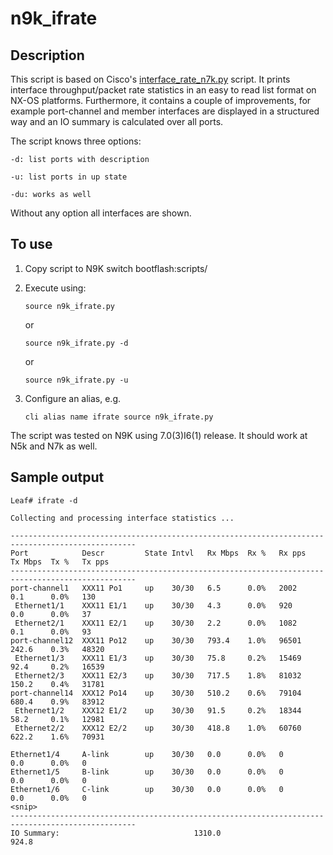 # n9k_ifrate
## Description
This script is based on Cisco's [interface_rate_n7k.py](https://github.com/datacenter/nexus7000/blob/master/interface_rate_n7k.py) script. It prints interface throughput/packet rate statistics in an easy to read list format on NX-OS platforms. Furthermore, it contains a couple of improvements, for example port-channel and member interfaces are displayed in a structured way and an IO summary is calculated over all ports.

The script knows three options:

    -d: list ports with description 
 
    -u: list ports in up state
 
    -du: works as well
 
 Without any option all interfaces are shown.

## To use

 1. Copy script to N9K switch bootflash:scripts/
     
 2. Execute using:
     
        source n9k_ifrate.py
 
       or
   
        source n9k_ifrate.py -d
 
       or
   
        source n9k_ifrate.py -u

  3. Configure an alias, e.g.
  
         cli alias name ifrate source n9k_ifrate.py


 The script was tested on N9K using 7.0(3)I6(1) release.  It should work at N5k and N7k as well.
 
 ## Sample output
 ```
Leaf# ifrate -d

Collecting and processing interface statistics ...

--------------------------------------------------------------------------------------------------
Port            Descr         State Intvl   Rx Mbps  Rx %   Rx pps    Tx Mbps  Tx %   Tx pps
--------------------------------------------------------------------------------------------------
port-channel1   XXX11 Po1     up    30/30   6.5      0.0%   2002      0.1      0.0%   130
  Ethernet1/1    XXX11 E1/1    up    30/30   4.3      0.0%   920       0.0      0.0%   37
  Ethernet2/1    XXX11 E2/1    up    30/30   2.2      0.0%   1082      0.1      0.0%   93
port-channel12  XXX11 Po12    up    30/30   793.4    1.0%   96501     242.6    0.3%   48320
  Ethernet1/3    XXX11 E1/3    up    30/30   75.8     0.2%   15469     92.4     0.2%   16539
  Ethernet2/3    XXX11 E2/3    up    30/30   717.5    1.8%   81032     150.2    0.4%   31781
port-channel14  XXX12 Po14    up    30/30   510.2    0.6%   79104     680.4    0.9%   83912
  Ethernet1/2    XXX12 E1/2    up    30/30   91.5     0.2%   18344     58.2     0.1%   12981
  Ethernet2/2    XXX12 E2/2    up    30/30   418.8    1.0%   60760     622.2    1.6%   70931
 
Ethernet1/4     A-link        up    30/30   0.0      0.0%   0         0.0      0.0%   0
Ethernet1/5     B-link        up    30/30   0.0      0.0%   0         0.0      0.0%   0
Ethernet1/6     C-link        up    30/30   0.0      0.0%   0         0.0      0.0%   0
<snip>
--------------------------------------------------------------------------------------------------
IO Summary:                              1310.0                       924.8
 ```
